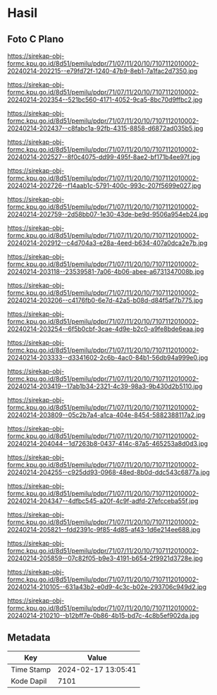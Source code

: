 # Hasil

## Foto C Plano

https://sirekap-obj-formc.kpu.go.id/8d51/pemilu/pdpr/71/07/11/20/10/7107112010002-20240214-202215--e79fd72f-1240-47b9-8eb1-7a1fac2d7350.jpg

https://sirekap-obj-formc.kpu.go.id/8d51/pemilu/pdpr/71/07/11/20/10/7107112010002-20240214-202354--521bc560-4171-4052-9ca5-8bc70d9ffbc2.jpg

https://sirekap-obj-formc.kpu.go.id/8d51/pemilu/pdpr/71/07/11/20/10/7107112010002-20240214-202437--c8fabc1a-92fb-4315-8858-d6872ad035b5.jpg

https://sirekap-obj-formc.kpu.go.id/8d51/pemilu/pdpr/71/07/11/20/10/7107112010002-20240214-202527--8f0c4075-dd99-495f-8ae2-bf171b4ee97f.jpg

https://sirekap-obj-formc.kpu.go.id/8d51/pemilu/pdpr/71/07/11/20/10/7107112010002-20240214-202726--f14aab1c-5791-400c-993c-207f5699e027.jpg

https://sirekap-obj-formc.kpu.go.id/8d51/pemilu/pdpr/71/07/11/20/10/7107112010002-20240214-202759--2d58bb07-1e30-43de-be9d-9506a954eb24.jpg

https://sirekap-obj-formc.kpu.go.id/8d51/pemilu/pdpr/71/07/11/20/10/7107112010002-20240214-202912--c4d704a3-e28a-4eed-b634-407a0dca2e7b.jpg

https://sirekap-obj-formc.kpu.go.id/8d51/pemilu/pdpr/71/07/11/20/10/7107112010002-20240214-203118--23539581-7a06-4b06-abee-a6731347008b.jpg

https://sirekap-obj-formc.kpu.go.id/8d51/pemilu/pdpr/71/07/11/20/10/7107112010002-20240214-203206--c4176fb0-6e7d-42a5-b08d-d84f5af7b775.jpg

https://sirekap-obj-formc.kpu.go.id/8d51/pemilu/pdpr/71/07/11/20/10/7107112010002-20240214-203254--6f5b0cbf-3cae-4d9e-b2c0-a9fe8bde6eaa.jpg

https://sirekap-obj-formc.kpu.go.id/8d51/pemilu/pdpr/71/07/11/20/10/7107112010002-20240214-203333--d3341602-2c6b-4ac0-84b1-56db94a999e0.jpg

https://sirekap-obj-formc.kpu.go.id/8d51/pemilu/pdpr/71/07/11/20/10/7107112010002-20240214-203419--17ab1b34-2321-4c39-98a3-9b430d2b5110.jpg

https://sirekap-obj-formc.kpu.go.id/8d51/pemilu/pdpr/71/07/11/20/10/7107112010002-20240214-203809--05c2b7a4-a1ca-404e-8454-5882388117a2.jpg

https://sirekap-obj-formc.kpu.go.id/8d51/pemilu/pdpr/71/07/11/20/10/7107112010002-20240214-204044--1d7263b8-0437-414c-87a5-465253a8d0d3.jpg

https://sirekap-obj-formc.kpu.go.id/8d51/pemilu/pdpr/71/07/11/20/10/7107112010002-20240214-204255--c925dd93-0968-48ed-8b0d-ddc543c6877a.jpg

https://sirekap-obj-formc.kpu.go.id/8d51/pemilu/pdpr/71/07/11/20/10/7107112010002-20240214-204347--4dfbc545-a20f-4c9f-adfd-27efcceba55f.jpg

https://sirekap-obj-formc.kpu.go.id/8d51/pemilu/pdpr/71/07/11/20/10/7107112010002-20240214-205821--fdd2391c-9f85-4d85-af43-1d6e214ee688.jpg

https://sirekap-obj-formc.kpu.go.id/8d51/pemilu/pdpr/71/07/11/20/10/7107112010002-20240214-205859--07c82f05-b9e3-4191-b654-2f9921d3728e.jpg

https://sirekap-obj-formc.kpu.go.id/8d51/pemilu/pdpr/71/07/11/20/10/7107112010002-20240214-210105--631a43b2-e0d9-4c3c-b02e-293706c949d2.jpg

https://sirekap-obj-formc.kpu.go.id/8d51/pemilu/pdpr/71/07/11/20/10/7107112010002-20240214-210210--b12bff7e-0b86-4b15-bd7c-4c8b5ef902da.jpg


## Metadata

| Key        | Value               |
| ---------- | ------------------- |
| Time Stamp | 2024-02-17 13:05:41 |
| Kode Dapil | 7101                |



